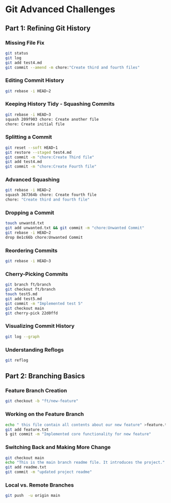 # Git Advanced Challenges
## Part 1: Refining Git History
### Missing File Fix
``` bash
git status
git log
git add test4.md
git commit --amend -m chore:"Create third and fourth files"
```
### Editing Commit History
``` bash
git rebase -i HEAD~2
```
### Keeping History Tidy - Squashing Commits
``` bash
git rebase -i HEAD~3
squash 209f903 chore: Create another file
chore: Create initial file
```
### Splitting a Commit
``` bash
git reset --soft HEAD~1
git restore --staged test4.md
git commit -m "chore:Create Third file"
git add test4.md
git commit -m "chore:Create Fourth file"
```
### Advanced Squashing
``` bash
git rebase -i HEAD~2
squash 367364b chore: Create fourth file
chore: "Create third and fourth file"
```
### Dropping a Commit
``` bash
touch unwantd.txt
git add unwanted.txt && git commit -m "chore:Unwanted Commit"
git rebase -i HEAD~2
drop 8e1c66b chore:Unwanted Commit
```
### Reordering Commits
``` bash
git rebase -i HEAD~3
```
### Cherry-Picking Commits
``` bash
git branch ft/branch
git checkout ft/branch
touch test5.md
git add test5.md
git commit -m "Implemented test 5"
git checkout main
git cherry-pick 22d0ffd
```
### Visualizing Commit History 
``` bash
git log --graph
```
### Understanding Reflogs 
``` bash
git reflog
```
## Part 2: Branching Basics
### Feature Branch Creation
``` bash
git checkout -b "ft/new-feature"
```
### Working on the Feature Branch
``` bash
echo " this file contain all contents about our new feature" >feature.txt
git add feature.txt
$ git commit -m "Implemented core functionality for new feature"
```
### Switching Back and Making More Change
``` bash
git checkout main
echo "This is the main branch readme file. It introduces the project." > readme.txt
git add readme.txt
git commit -m "updated project readme"
```
### Local vs. Remote Branches
``` bash
git push  -u origin main